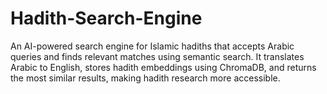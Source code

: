 # Hadith-Search-Engine
An AI-powered search engine for Islamic hadiths that accepts Arabic queries and finds relevant matches using semantic search. It translates Arabic to English, stores hadith embeddings using ChromaDB, and returns the most similar results, making hadith research more accessible.
